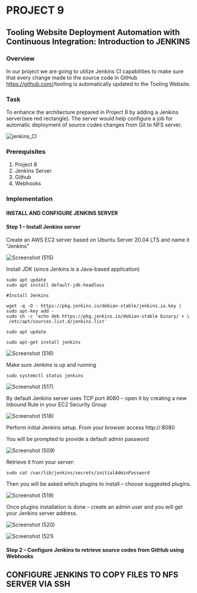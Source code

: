 # PROJECT 9
## Tooling Website Deployment Automation with Continuous Integration: Introduction to JENKINS
### Overview
In our project we are going to utilize Jenkins CI capabilities to make sure that every change made to the source code in GitHub https://github.com/<yourname>/tooling is automatically updated to the Tooling Website.

### Task
To enhance the architecture prepared in Project 8 by adding a Jenkins server(see red rectangle). The server would help configure a job for  automatic deployment of  source codes changes from Git to NFS server.

![jenkins_CI](https://github.com/ettebaDwop/Darey_Project9/assets/7973831/0fdfdb75-85be-4d14-b138-d453257cbea0)

### Prerequisites

1. Project 8
2. Jenkins Server
3. Github
4. Webhooks

### Implementation

#### INSTALL AND CONFIGURE JENKINS SERVER
#### Step 1 – Install Jenkins server
Create an AWS EC2 server based on Ubuntu Server 20.04 LTS and name it “Jenkins”

![Screenshot (515)](https://github.com/ettebaDwop/Darey_Project9/assets/7973831/f83cb806-ed96-4c63-a588-205055baaa20)


Install JDK (since Jenkins is a Java-based application)
```
sudo apt update
sudo apt install default-jdk-headless

#Install Jenkins

wget -q -O - https://pkg.jenkins.io/debian-stable/jenkins.io.key | sudo apt-key add -
sudo sh -c 'echo deb https://pkg.jenkins.io/debian-stable binary/ > \
 /etc/apt/sources.list.d/jenkins.list'

sudo apt update

sudo apt-get install jenkins

```

![Screenshot (516)](https://github.com/ettebaDwop/Darey_Project9/assets/7973831/8449fd37-54b5-46ca-bc74-0467ee525160)


Make sure Jenkins is up and running

`sudo systemctl status jenkins`

![Screenshot (517)](https://github.com/ettebaDwop/Darey_Project9/assets/7973831/bd4534b1-1fb8-4982-80b7-5878e3fda365)

By default Jenkins server uses TCP port 8080 – open it by creating a new Inbound Rule in your EC2 Security Group
        
![Screenshot (518)](https://github.com/ettebaDwop/Darey_Project9/assets/7973831/816551a8-2a86-484c-acc6-d45b5bff7be2)

Perform initial Jenkins setup.
From your browser access http://<Jenkins-Server-Public-IP-Address-or-Public-DNS-Name>:8080

You will be prompted to provide a default admin password

 ![Screenshot (509)](https://github.com/ettebaDwop/Darey_Project9/assets/7973831/c6b5e8cb-213a-4dec-9e50-c993f1d6e57f)


Retrieve it from your server:

`sudo cat /var/lib/jenkins/secrets/initialAdminPassword`

Then you will be asked which plugins to install – choose suggested plugins.

![Screenshot (519)](https://github.com/ettebaDwop/Darey_Project9/assets/7973831/bf734801-5861-4cb9-a313-960a9df4636e)

 Once plugins installation is done – create an admin user and you will get your Jenkins server address.

![Screenshot (520)](https://github.com/ettebaDwop/Darey_Project9/assets/7973831/a147600a-1142-44f0-a492-7657d9518e5e)


![Screenshot (521)](https://github.com/ettebaDwop/Darey_Project9/assets/7973831/ab739edf-e55b-4884-a530-4196c81c59fb)

#### Step 2 – Configure Jenkins to retrieve source codes from GitHub using Webhooks



## CONFIGURE JENKINS TO COPY FILES TO NFS SERVER VIA SSH


